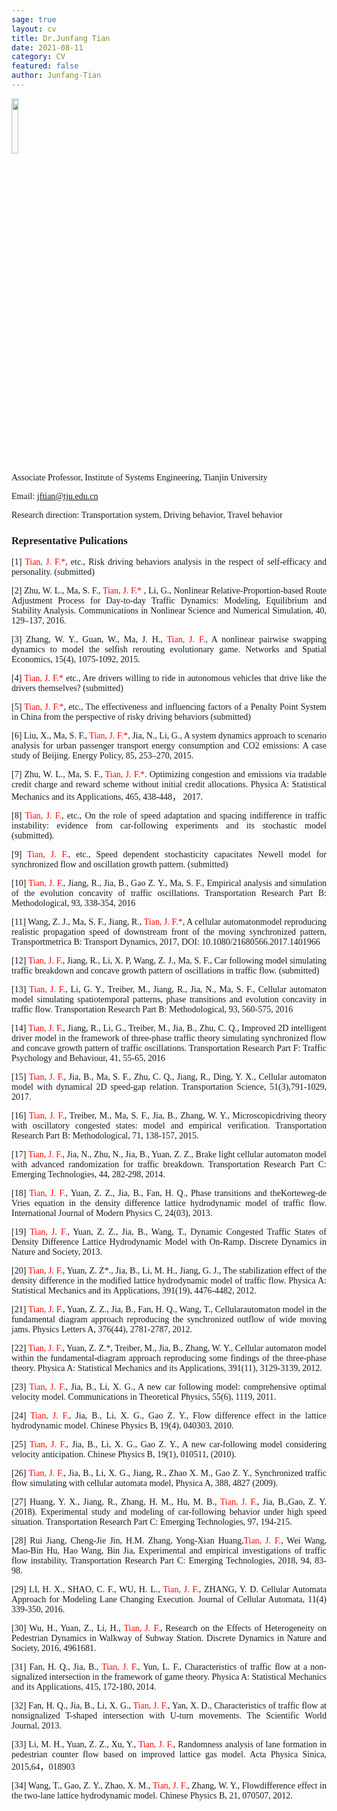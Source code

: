 ```yaml
---
sage: true
layout: cv
title: Dr.Junfang Tian
date: 2021-08-11
category: CV
featured: false
author: Junfang-Tian
---
```

<div class="container">
    <div class="row">
		<div class="col-md-2"></div>
        <div class="col-md-2"><img src="https://img-blog.csdnimg.cn/d04c1def8112439ca865b0facb6a6af6.jpg" width="15%" div align="center"/></div>
    </div>
</div>
<div align= "justify">

<font face="Times new Roman">Associate Professor, Institute of Systems Engineering, Tianjin University</font><br>

<font face="Times new Roman">Email: jftian@tju.edu.cn<br>

<font face="Times new Roman">Research direction: Transportation system, Driving behavior, Travel behavior<br>

###  <strong>Representative Pulications</strong><br>

[1] <font color = red>Tian, J. F.*</font>, etc., Risk driving behaviors analysis in the respect of self-efficacy and personality. (submitted)<br>

[2] Zhu, W. L., Ma, S. F., <font color = red>Tian, J. F.*</font> , Li, G., Nonlinear Relative-Proportion-based Route Adjustment Process for Day-to-day Traffic Dynamics: Modeling, Equilibrium and Stability Analysis. Communications in Nonlinear Science and Numerical Simulation, 40, 129–137, 2016. <br>

[3] Zhang, W. Y., Guan, W., Ma, J. H., <font color = red>Tian, J. F.</font>, A nonlinear pairwise swapping dynamics to model the selfish rerouting evolutionary game. Networks and Spatial Economics, 15(4), 1075-1092, 2015. <br>

[4] <font color = red>Tian, J. F.*</font> etc., Are drivers willing to ride in autonomous vehicles that drive like the drivers themselves? (submitted)<br>

[5] <font color = red>Tian, J. F.*</font>, etc., The effectiveness and influencing factors of a Penalty Point System in China from the perspective of risky driving behaviors (submitted)<br>

[6] Liu, X., Ma, S. F., <font color = red>Tian, J. F.*</font>, Jia, N., Li, G., A system dynamics approach to scenario analysis for urban passenger transport energy consumption and CO2 emissions: A case study of Beijing. Energy Policy, 85, 253–270, 2015. <br>

[7] Zhu, W. L., Ma, S. F., <font color = red>Tian, J. F.*</font>. Optimizing congestion and
emissions via tradable credit charge and reward scheme without initial credit allocations. Physica A: Statistical Mechanics and its Applications, 465, 438-448， 2017.<br> 

[8] <font color = red>Tian, J. F.</font>, etc., On the role of speed adaptation and spacing indifference in traffic instability: evidence from car-following experiments and its stochastic model (submitted).<br>

[9] <font color = red>Tian, J. F.</font>, etc., Speed dependent stochasticity capacitates Newell model for synchronized flow and oscillation growth pattern. (submitted)<br>

[10] <font color = red>Tian, J. F.</font>, Jiang, R., Jia, B., Gao Z. Y., Ma, S. F., Empirical analysis and simulation of the evolution concavity of traffic oscillations. Transportation Research Part B: Methodological, 93, 338-354, 2016 <br>

[11] Wang, Z. J., Ma, S. F., Jiang, R., <font color = red>Tian, J. F.*</font>, A cellular automatonmodel reproducing realistic propagation speed of downstream front of the moving synchronized pattern, Transportmetrica B: Transport Dynamics, 2017, DOI: 10.1080/21680566.2017.1401966<br>

[12] <font color = red>Tian, J. F.</font>, Jiang, R., Li, X. P, Wang, Z. J., Ma, S. F., Car following model simulating traffic breakdown and concave growth pattern of oscillations in traffic flow. (submitted)<br>

[13] <font color = red>Tian, J. F.</font>, Li, G. Y., Treiber, M., Jiang, R., Jia, N., Ma, S. F., Cellular automaton model simulating spatiotemporal patterns, phase transitions and evolution concavity in traffic flow. Transportation Research Part B: Methodological, 93, 560-575, 2016 <br>

[14] <font color = red>Tian, J. F.</font>, Jiang, R., Li, G., Treiber, M., Jia, B., Zhu, C. Q., Improved 2D intelligent driver model in the framework of three-phase traffic theory simulating synchronized flow and concave growth pattern of traffic oscillations. Transportation Research Part F: Traffic Psychology and Behaviour, 41, 55-65, 2016 <br>

[15] <font color = red>Tian, J. F.</font>, Jia, B., Ma, S. F., Zhu, C. Q., Jiang, R., Ding, Y. X., Cellular automaton model with dynamical 2D speed-gap relation. Transportation Science, 51(3),791-1029, 2017. <br>

[16] <font color = red>Tian, J. F.</font>, Treiber, M., Ma, S. F., Jia, B., Zhang, W. Y., Microscopicdriving theory with oscillatory congested states: model and empirical verification. Transportation Research Part B: Methodological, 71, 138-157, 2015. <br>

[17] <font color = red>Tian, J. F.</font>, Jia, N., Zhu, N., Jia, B., Yuan, Z. Z., Brake light cellular automaton model with advanced randomization for traffic breakdown. Transportation Research Part C: Emerging Technologies, 44, 282-298, 2014. <br>

[18] <font color = red>Tian, J. F.</font>, Yuan, Z. Z., Jia, B., Fan, H. Q., Phase transitions and theKorteweg-de Vries equation in the density difference lattice hydrodynamic model of traffic flow. International Journal of Modern Physics C, 24(03), 2013.<br>

[19] <font color = red>Tian, J. F.</font>, Yuan, Z. Z., Jia, B., Wang, T., Dynamic Congested Traffic States of Density Difference Lattice Hydrodynamic Model with On-Ramp. Discrete Dynamics in Nature and Society, 2013. <br>

[20] <font color = red>Tian, J. F.</font>, Yuan, Z. Z*., Jia, B., Li, M. H., Jiang, G. J., The stabilization effect of the density difference in the modified lattice hydrodynamic model of traffic flow. Physica A: Statistical Mechanics and its Applications, 391(19), 4476-4482, 2012.<br> 

[21] <font color = red>Tian, J. F.</font>, Yuan, Z. Z., Jia, B., Fan, H. Q., Wang, T., Cellularautomaton model in the fundamental diagram approach reproducing the synchronized outflow of wide moving jams. Physics Letters A, 376(44), 2781-2787, 2012. <br>

[22] <font color = red>Tian, J. F.</font>, Yuan, Z. Z.*, Treiber, M., Jia, B., Zhang, W. Y., Cellular automaton model within the fundamental-diagram approach reproducing some findings of the three-phase theory. Physica A: Statistical Mechanics and its Applications, 391(11), 3129-3139, 2012. <br>

[23] <font color = red>Tian, J. F.</font>, Jia, B., Li, X. G., A new car following model: comprehensive optimal velocity model. Communications in Theoretical Physics, 55(6), 1119, 2011.<br>

[24] <font color = red>Tian, J. F.</font>, Jia, B., Li, X. G., Gao Z. Y., Flow difference effect in the lattice hydrodynamic model. Chinese Physics B, 19(4), 040303, 2010. <br>

[25] <font color = red>Tian, J. F.</font>, Jia, B., Li, X. G., Gao Z. Y., A new car-following model considering velocity anticipation. Chinese Physics B, 19(1), 010511, (2010).<br>

[26] <font color = red>Tian, J. F.</font>, Jia, B., Li, X. G., Jiang, R., Zhao X. M., Gao Z. Y., Synchronized traffic flow simulating with cellular automata model, Physica A, 388, 4827 (2009). <br>

[27] Huang, Y. X., Jiang, R., Zhang, H. M., Hu, M. B., <font color = red>Tian, J. F.</font>, Jia, B.,Gao, Z. Y. (2018). Experimental study and modeling of car-following behavior under high speed situation. Transportation Research Part C: Emerging Technologies, 97, 194-215. <br>

[28] Rui Jiang, Cheng-Jie Jin, H.M. Zhang, Yong-Xian Huang,<font color = red>Tian, J. F.</font>, Wei Wang, Mao-Bin Hu, Hao Wang, Bin Jia, Experimental and empirical investigations of traffic flow instability, Transportation Research Part C: Emerging Technologies, 2018, 94, 83-98. <br>

[29] LI, H. X., SHAO, C. F., WU, H. L., <font color = red>Tian, J. F.</font>, ZHANG, Y. D. Cellular Automata Approach for Modeling Lane Changing Execution. Journal of Cellular Automata, 11(4) 339-350, 2016.<br>

[30] Wu, H., Yuan, Z., Li, H., <font color = red>Tian, J. F.</font>, Research on the Effects of Heterogeneity on Pedestrian Dynamics in Walkway of Subway Station. Discrete Dynamics in Nature and Society, 2016, 4961681. <br>

[31] Fan, H. Q., Jia, B., <font color = red>Tian, J. F.</font>, Yun, L. F., Characteristics of traffic flow at a non-signalized intersection in the framework of game theory. Physica A: Statistical Mechanics and its Applications, 415, 172-180, 2014.<br>

[32] Fan, H. Q., Jia, B., Li, X. G., <font color = red>Tian, J. F.</font>, Yan, X. D., Characteristics of traffic flow at nonsignalized T-shaped intersection with U-turn movements. The Scientific World Journal, 2013.<br>

[33] Li, M. H., Yuan, Z. Z., Xu, Y., <font color = red>Tian, J. F.</font>, Randomness analysis of lane formation in pedestrian counter flow based on improved lattice gas model. Acta Physica Sinica, 2015,64，018903<br>

[34] Wang, T., Gao, Z. Y., Zhao, X. M., <font color = red>Tian, J. F.</font>, Zhang, W. Y., Flowdifference effect in the two-lane lattice hydrodynamic model. Chinese Physics B, 21, 070507, 2012. <br>
</div>